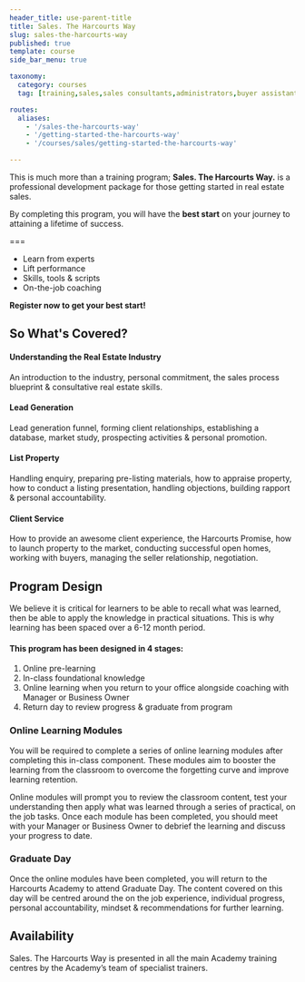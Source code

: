 ```yaml
---
header_title: use-parent-title
title: Sales. The Harcourts Way
slug: sales-the-harcourts-way
published: true
template: course
side_bar_menu: true

taxonomy:
  category: courses
  tag: [training,sales,sales consultants,administrators,buyer assistants,personal assistants]

routes:
  aliases:
    - '/sales-the-harcourts-way'
    - '/getting-started-the-harcourts-way'
    - '/courses/sales/getting-started-the-harcourts-way'

---
```


This is much more than a training program; **Sales. The Harcourts Way.** is a professional development package for those getting started in real estate sales.

By completing this program, you will have the **best start** on your journey to attaining a lifetime of success.

===

* Learn from experts
* Lift performance
* Skills, tools &amp; scripts
* On-the-job coaching

**Register now to get your best start!**

## So What's Covered?
#### Understanding the Real Estate Industry

An introduction to the industry, personal commitment, the sales process blueprint &amp; consultative real estate skills.

#### Lead Generation

Lead generation funnel, forming client relationships, establishing a database, market study, prospecting activities &amp; personal promotion.

#### List Property

Handling enquiry, preparing pre-listing materials, how to appraise property, how to conduct a listing presentation, handling objections, building rapport &amp; personal accountability.

#### Client Service

How to provide an awesome client experience, the Harcourts Promise, how to launch property to the market, conducting successful open homes, working with buyers, managing the seller relationship, negotiation.

## Program Design

We believe it is critical for learners to be able to recall what was learned, then be able to apply the knowledge in practical situations. This is why learning has been spaced over a 6-12 month period.

#### This program has been designed in 4 stages:

1. Online pre-learning
1. In-class foundational knowledge
1. Online learning when you return to your office alongside coaching with Manager or Business Owner
1. Return day to review progress &amp; graduate from program

### Online Learning Modules

You will be required to complete a series of online learning modules after completing this in-class component. These modules aim to booster the learning from the classroom to overcome the forgetting curve and improve learning retention.


Online modules will prompt you to review the classroom content, test your understanding then apply what was learned through a series of practical, on the job tasks. Once each module has been completed, you should meet with your Manager or Business Owner to debrief the learning and discuss your progress to date.

### Graduate Day

Once the online modules have been completed, you will return to the Harcourts Academy to attend Graduate Day. The content covered on this day will be centred around the on the job experience, individual progress, personal accountability, mindset &amp; recommendations for further learning.

## Availability
Sales. The Harcourts Way is presented in all the main Academy training centres by the Academy’s team of specialist trainers.
